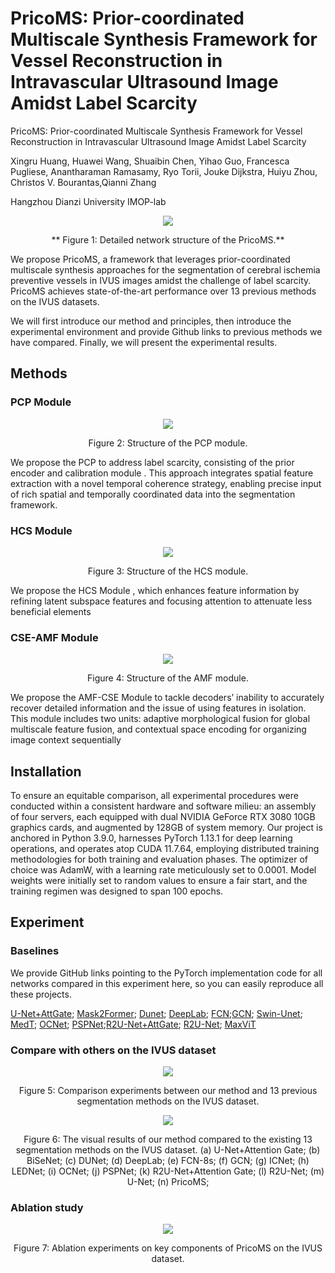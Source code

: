# PricoMS: Prior-coordinated Multiscale Synthesis Framework for Vessel Reconstruction in Intravascular Ultrasound Image Amidst Label Scarcity

PricoMS: Prior-coordinated Multiscale Synthesis Framework for Vessel Reconstruction in Intravascular Ultrasound Image Amidst Label Scarcity

Xingru Huang, Huawei Wang, Shuaibin Chen, Yihao Guo, Francesca Pugliese, Anantharaman Ramasamy, Ryo Torii, Jouke Dijkstra, Huiyu Zhou, Christos V. Bourantas,Qianni Zhang

Hangzhou Dianzi University IMOP-lab

<div align=center>
  <img src="https://github.com/IMOP-lab/PricoMS-Pytorch/blob/main/figures/main.png"> 
</div>
<p align=center>
** Figure 1: Detailed network structure of the PricoMS.**
</p>

We propose PricoMS,  a framework that leverages prior-coordinated multiscale synthesis approaches for the segmentation of cerebral ischemia preventive vessels in IVUS images amidst the challenge of label scarcity. PricoMS achieves state-of-the-art performance over 13 previous methods on the IVUS datasets.

We will first introduce our method and principles, then introduce the experimental environment and provide Github links to previous methods we have compared. Finally, we will present the experimental results.

## Methods
### PCP Module

<div align=center>
  <img src="https://github.com/IMOP-lab/PricoMS-Pytorch/blob/main/figures/prior.png">
</div>
<p align=center>
  Figure 2: Structure of the PCP module.
</p>

We propose the PCP to address label scarcity, consisting of the prior encoder and calibration module . This approach integrates spatial feature extraction with a novel temporal coherence strategy, enabling precise input of rich spatial and temporally coordinated data into the segmentation framework.

### HCS Module

<div align=center>
  <img src="https://github.com/IMOP-lab/PricoMS-Pytorch/blob/main/figures/HCS.png">
</div>
<p align=center>
  Figure 3: Structure of the HCS module.
</p>

We propose the HCS Module , which enhances feature information by refining latent subspace features and focusing attention to attenuate less beneficial elements

### CSE-AMF Module

<div align=center>
  <img src="https://github.com/IMOP-lab/PricoMS-Pytorch/blob/main/figures/AMF.png">
</div>
<p align=center>
  Figure 4: Structure of the AMF module.
</p>

We propose the AMF-CSE Module to tackle decoders’ inability to accurately recover detailed information and the issue of using features in isolation. This module includes two units: adaptive morphological fusion for global multiscale feature fusion, and contextual space encoding for organizing image context sequentially

## Installation

To ensure an equitable comparison, all experimental procedures were conducted within a consistent hardware and software milieu: an assembly of four servers, each equipped with dual NVIDIA GeForce RTX 3080 10GB graphics cards, and augmented by 128GB of system memory. Our project is anchored in Python 3.9.0, harnesses PyTorch 1.13.1 for deep learning operations, and operates atop CUDA 11.7.64, employing
distributed training methodologies for both training and evaluation phases. The optimizer of choice was AdamW, with a learning rate meticulously set to 0.0001. Model weights were initially set to random values to ensure a fair start, and the training regimen was designed to span 100 epochs.

## Experiment
### Baselines

We provide GitHub links pointing to the PyTorch implementation code for all networks compared in this experiment here, so you can easily reproduce all these projects.

[U-Net+AttGate](https://github.com/tjboise/APCGAN-AttuNet); [Mask2Former](https://bowenc0221.github.io/mask2former/); [Dunet](https://github.com/RanSuLab/DUNet-retinal-vessel-detection); [DeepLab](https://github.com/fregu856/deeplabv3); [FCN](https://github.com/shelhamer/fcn.berkeleyvision.org);[GCN](https://github.com/sungyongs/graph-based-nn); [Swin-Unet](https://github.com/HuCaoFighting/Swin-Unet); [MedT](https://github.com/jeya-maria-jose/Medical-Transformer); [OCNet](https://github.com/thuyngch/Fast-LightWeight-SemSeg-Papers); [PSPNet](https://github.com/hszhao/PSPNet);[R2U-Net+AttGate](https://github.com/lixiaolei1982/Keras-Implementation-of-U-Net-R2U-Net-Attention-U-Net-Attention-R2U-Net.-); [R2U-Net](https://github.com/LeeJae-hoon/Dense-Recurrent-Residual-U-Net-with-for-Video-Quality-Mapping); [MaxViT](https://github.com/google-research/maxvit)

### Compare with others on the IVUS dataset

<div align=center>
  <img src="https://github.com/IMOP-lab/PricoMS-Pytorch/blob/main/figures/base.png">
</div>
<p align=center>
  Figure 5: Comparison experiments between our method and 13 previous segmentation methods on the IVUS dataset.
</p>

<div align=center>
  <img src="https://github.com/IMOP-lab/PricoMS-Pytorch/blob/main/figures/Diagram%202.png">
</div>
<p align=center>
  Figure 6: The visual results of our method compared to the existing 13 segmentation methods on the IVUS dataset. (a) U-Net+Attention Gate; (b) BiSeNet; (c) DUNet; (d) DeepLab; (e) FCN-8s; (f) GCN; (g) ICNet; (h) LEDNet; (i) OCNet; (j) PSPNet; (k) R2U-Net+Attention Gate; (l) R2U-Net; (m) U-Net; (n) PricoMS;
</p>

### Ablation study

<div align=center>
  <img src="https://github.com/IMOP-lab/PricoMS-Pytorch/blob/main/figures/ablation.png">
</div>
<p align=center>
  Figure 7: Ablation experiments on key components of PricoMS on the IVUS dataset.
</p>




















